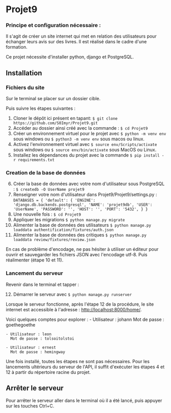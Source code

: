 # Projet9

### Principe et configuration nécessaire :
Il s'agit de créer un site internet qui met en relation des utilisateurs pour échanger leurs avis sur des livres. Il est réalisé dans le cadre d'une formation.

Ce projet nécessite d'installer python, django et PostgreSQL.

## Installation
### Fichiers du site
Sur le terminal se placer sur un dossier cible.

Puis suivre les étapes suivantes :
1. Cloner le dépôt ici présent en tapant: `$ git clone https://github.com/S0Imyr/Projet9.git`
2. Accéder au dossier ainsi créé avec la commande : `$ cd Projet9`
3. Créer un environnement virtuel pour le projet avec `$ python -m venv env` sous windows ou `$ python3 -m venv env` sous macos ou linux.
4. Activez l'environnement virtuel avec `$ source env/Scripts/activate` sous windows ou `$ source env/bin/activate` sous MacOS ou Linux.
5. Installez les dépendances du projet avec la commande `$ pip install -r requirements.txt`

### Creation de la base de données

6. Créer la base de données avec votre nom d'utilisateur sous PostgreSQL : `$ createdb -O UserName projet9`
7. Renseigner votre nom d'utilisateur dans Projet9/Projet9/settings.py :
`DATABASES = {
    'default': {
        'ENGINE': 'django.db.backends.postgresql',
        'NAME': 'projet9db',
        'USER': 'UserName',
        'PASSWORD': '',
        'HOST': '',
        'PORT': '5432',
    }
}`
8. Une nouvelle fois : `$ cd Projet9`
9. Appliquer les migrations `$ python manage.py migrate`
10. Alimenter la base de données des utilisateurs `$ python manage.py loaddata authentification/fixtures/auth.json`
11. Alimenter la base de données des critiques `$ python manage.py loaddata review/fixtures/review.json`

En cas de problème d'encodage, ne pas hésiter à utiliser un éditeur pour ouvrir et sauvegarder les fichiers JSON avec l'encodage utf-8. Puis réalimenter (étape 10 et 11).

### Lancement du serveur
Revenir dans le terminal et tapper :

12. Démarrer le serveur avec `$ python manage.py runserver`

Lorsque le serveur fonctionne, après l'étape 12 de la procédure, le site internet est accessible à l'adresse : [http://localhost:8000/home/](http://localhost:8000/home/).

Voici quelques comptes pour explorer :
    - Utilisateur : johann 
      Mot de passe : goethegoethe

    - Utilisateur : leon 
      Mot de passe : tolsoitolstoi

    - Utilisateur : ernest
      Mot de passe : hemingway

Une fois installé, toutes les étapes ne sont pas nécessaires. Pour les lancements ultérieurs du serveur de l'API, il suffit d'exécuter les étapes 4 et 12 à partir du répertoire racine du projet.

## Arrêter le serveur

Pour arrêter le serveur aller dans le terminal où il a été lancé, puis appuyer sur les touches Ctrl+C.